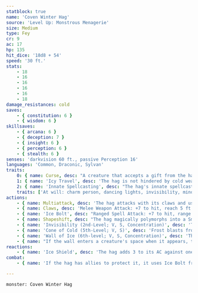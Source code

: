 ```yaml
---
statblock: true
name: 'Coven Winter Hag'
source: 'Level Up: Monstrous Menagerie'
size: Medium
type: Fey
cr: 9
ac: 17
hp: 135
hit_dice: '18d8 + 54'
speed: '30 ft.'
stats:
    - 18
    - 16
    - 16
    - 16
    - 16
    - 18
damage_resistances: cold
saves:
    - { constitution: 6 }
    - { wisdom: 6 }
skillsaves:
    - { arcana: 6 }
    - { deception: 7 }
    - { insight: 6 }
    - { perception: 6 }
    - { stealth: 6 }
senses: 'darkvision 60 ft., passive Perception 16'
languages: 'Common, Draconic, Sylvan'
traits:
    0: { name: Curse, desc: "A creature that accepts a gift from the hag is magically cursed for 30 days. While it is cursed, the target automatically fails saving throws against the hag's charm person, geas, and scrying spells, and the hag can cast control weather centered on the creature." }
    1: { name: 'Icy Travel', desc: 'The hag is not hindered by cold weather, icy surfaces, snow, wind, or storms. Additionally, the hag and her allies leave no trace when walking on snow or ice.' }
    2: { name: 'Innate Spellcasting', desc: "The hag's innate spellcasting ability is Charisma (spell save DC 15). It can innately cast the following spells, requiring no material components:" }
    traits: ['At will: charm person, dancing lights, invisibility, minor illusion, passwall (ice only)', '1/day: control weather (extreme cold), geas, scrying', '1/day each: cone of cold, wall of ice']
actions:
    - { name: Multiattack, desc: 'The hag attacks with its claws and uses Ice Bolt.' }
    - { name: Claws, desc: 'Melee Weapon Attack: +7 to hit, reach 5 ft., one target. Hit: 15 (2d10 + 4) slashing damage.' }
    - { name: 'Ice Bolt', desc: "Ranged Spell Attack: +7 to hit, range 60 ft., one creature. Hit: 15 (2d10 + 4) cold damage, and the target makes a DC 15 Constitution saving throw. A creature under the hag's curse automatically fails this saving throw. On a failure, the creature is restrained as it begins to turn to ice. At the end of the creature's next turn, the creature repeats the saving throw. On a success, the effect ends. On a failure, the creature is petrified into ice. This petrification can be removed with greater restoration or similar magic." }
    - { name: Shapeshift, desc: "The hag magically polymorphs into a Small or Medium humanoid or back into its true form. Its statistics are the same in each form. Equipment it is carrying isn't transformed. It retains a streak of white hair in any form. It returns to its true form if it dies." }
    - { name: 'Invisibility (2nd-Level; V, S, Concentration)', desc: 'The hag is invisible for 1 hour. The spell ends if the hag attacks or casts a spell.' }
    - { name: 'Cone of Cold (5th-Level; V, S)', desc: 'Frost blasts from the hag in a 60-foot cone. Each creature in the area makes a DC 15 Constitution saving throw, taking 36 (8d8) cold damage on a failure or half damage on a success.' }
    - { name: 'Wall of Ice (6th-level; V, S, Concentration)', desc: 'The hag magically creates a wall of ice on a solid surface it can see within 120 feet. The wall is flat, 1 foot thick, and can be up to 50 feet long and 20 feet high. The wall lasts for 10 minutes. Each 10-foot section has AC 12, 30 hit points, vulnerability to fire damage, and immunity to cold, poison, and psychic damage. Destroying a 10-foot section of wall leaves behind a sheet of frigid air in the space the section occupied. A creature moving through the sheet of frigid air for the first time on a turn makes a Constitution saving throw, taking 17 (5d6) cold damage on a failed save or half damage on a success.' }
    - { name: "If the wall enters a creature's space when it appears, the creature is pushed to one side of the wall (hag's choice)", desc: 'The creature then makes a Dexterity saving throw, taking 35 (10d6) cold damage on a failed save or half damage on a success.' }
reactions:
    - { name: 'Ice Shield', desc: 'The hag adds 3 to its AC against one melee attack that would hit it made by a creature it can see. If the attack misses, the attacker takes 14 (4d6) cold damage.' }
combat:
    - { name: 'If the hag has allies to protect it, it uses Ice Bolt from a distance', desc: 'If alone, it attacks melee combatants with its claws while using Ice Bolt against a ranged attacker. When the hag is reduced to 40 hit points or fewer, it turns invisible and tries to escape.' }

---
```

```statblock
monster: Coven Winter Hag
```
